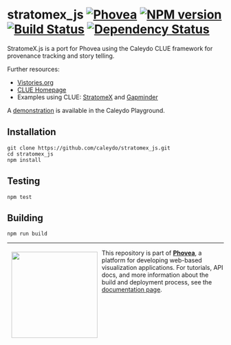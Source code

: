 stratomex_js [![Phovea][phovea-image]][phovea-url] [![NPM version][npm-image]][npm-url] [![Build Status][travis-image]][travis-url] [![Dependency Status][daviddm-image]][daviddm-url]
=====================

StratomeX.js is a port for Phovea using the Caleydo CLUE framework for provenance tracking and story telling.

Further resources:
* [Vistories.org](http://vistories.org)
* [CLUE Homepage](http://clue.caleydo.org/)
* Examples using CLUE: [StratomeX](http://vistories.org/v/stratomex) and [Gapminder](http://vistories.org/v/gapminder)

A [demonstration](http://playground.caleydo.org/stratomex_js/) is available in the Caleydo Playground.

Installation
------------

```
git clone https://github.com/caleydo/stratomex_js.git
cd stratomex_js
npm install
```

Testing
-------

```
npm test
```

Building
--------

```
npm run build
```



***

<a href="https://caleydo.org"><img src="http://caleydo.org/assets/images/logos/caleydo.svg" align="left" width="200px" hspace="10" vspace="6"></a>
This repository is part of **[Phovea](http://phovea.caleydo.org/)**, a platform for developing web-based visualization applications. For tutorials, API docs, and more information about the build and deployment process, see the [documentation page](http://phovea.caleydo.org).


[phovea-image]: https://img.shields.io/badge/Phovea-Application-1BA64E.svg
[phovea-url]: https://phovea.caleydo.org
[npm-image]: https://badge.fury.io/js/stratomex_js.svg
[npm-url]: https://npmjs.org/package/stratomex_js
[travis-image]: https://travis-ci.org/caleydo/stratomex_js.svg?branch=master
[travis-url]: https://travis-ci.org/caleydo/stratomex_js
[daviddm-image]: https://david-dm.org/caleydo/stratomex_js/status.svg
[daviddm-url]: https://david-dm.org/caleydo/stratomex_js
